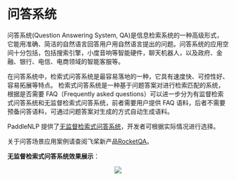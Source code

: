 # 问答系统

问答系统(Question Answering System, QA)是信息检索系统的一种高级形式，它能用准确、简洁的自然语言回答用户用自然语言提出的问题。问答系统的应用空间十分包括，包括搜索引擎，小度音响等智能硬件，聊天机器人，以及政府、金融、银行、电信、电商领域的智能客服等。

在问答系统中，检索式问答系统是最容易落地的一种，它具有速度快、可控性好、容易拓展等特点。
检索式问答系统是一种基于问题答案对进行检索匹配的系统，根据是否需要 FAQ（Frequently asked questions）可以进一步分为有监督检索式问答系统和无监督检索式问答系统，前者需要用户提供 FAQ 语料，后者不需要预备问答语料，可通过问题答案对生成的方式自动生成语料。

PaddleNLP 提供了[无监督检索式问答系统](./unsupervised_qa)，开发者可根据实际情况进行选择。

关于问答场景应用案例请查阅飞桨新产品[RocketQA](https://github.com/PaddlePaddle/RocketQA)。


**无监督检索式问答系统效果展示**：
<div align="center">
    <img src="https://user-images.githubusercontent.com/20476674/199488926-c64d3f4e-8117-475f-afe6-b02088105d09.gif">
</div>
